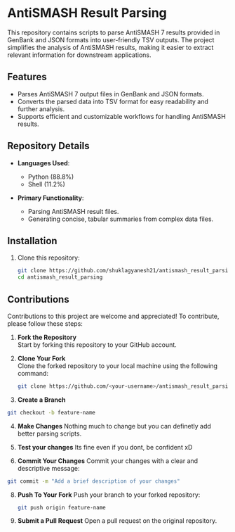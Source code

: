 # AntiSMASH Result Parsing

This repository contains scripts to parse AntiSMASH 7 results provided in GenBank and JSON formats into user-friendly TSV outputs. The project simplifies the analysis of AntiSMASH results, making it easier to extract relevant information for downstream applications.

## Features

- Parses AntiSMASH 7 output files in GenBank and JSON formats.
- Converts the parsed data into TSV format for easy readability and further analysis.
- Supports efficient and customizable workflows for handling AntiSMASH results.

## Repository Details

- **Languages Used**: 
  - Python (88.8%)
  - Shell (11.2%)

- **Primary Functionality**:
  - Parsing AntiSMASH result files.
  - Generating concise, tabular summaries from complex data files.

## Installation

1. Clone this repository:
   ```bash
   git clone https://github.com/shuklagyanesh21/antismash_result_parsing.git
   cd antismash_result_parsing

## Contributions

Contributions to this project are welcome and appreciated! To contribute, please follow these steps:

1. **Fork the Repository**  
   Start by forking this repository to your GitHub account.

2. **Clone Your Fork**  
   Clone the forked repository to your local machine using the following command:
   ```bash
   git clone https://github.com/<your-username>/antismash_result_parsing.git
   
3. **Create a Branch**
  ```bash
  git checkout -b feature-name
  ```

4. **Make Changes**
   Nothing much to change but you can definetly add better parsing scripts.
   
6. **Test your changes**
  Its fine even if you dont, be confident xD
   
8. **Commit Your Changes**
  Commit your changes with a clear and descriptive message:
  ```bash
  git commit -m "Add a brief description of your changes"
  ```

8. **Push To Your Fork**
   Push your branch to your forked repository:
   ```bash
   git push origin feature-name
   
9. **Submit a Pull Request**
   Open a pull request on the original repository.


 
